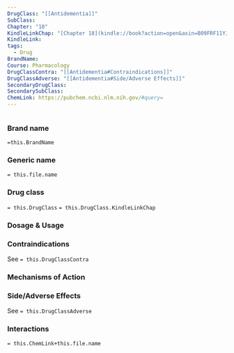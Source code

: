 ```yaml
---
DrugClass: "[[Antidementia]]"
SubClass: 
Chapter: "18"
KindleLinkChap: "[Chapter 18](kindle://book?action=open&asin=B09FRF11YJ&location=9834)"
KindleLink: 
tags:
  - Drug
BrandName: 
Course: Pharmacology
DrugClassContra: "[[Antidementia#Contraindications]]"
DrugClassAdverse: "[[Antidementia#Side/Adverse Effects]]"
SecondaryDrugClass: 
SecondarySubClass: 
ChemLink: https://pubchem.ncbi.nlm.nih.gov/#query=
---
```

```smiles

```

### Brand name
`=this.BrandName`
### Generic name
`= this.file.name`
### Drug class 
`= this.DrugClass`
	`= this.DrugClass.KindleLinkChap`
	

### Dosage & Usage

### Contraindications
See `= this.DrugClassContra`

### Mechanisms of Action

### Side/Adverse Effects
See `= this.DrugClassAdverse`

### Interactions

`= this.ChemLink+this.file.name`
